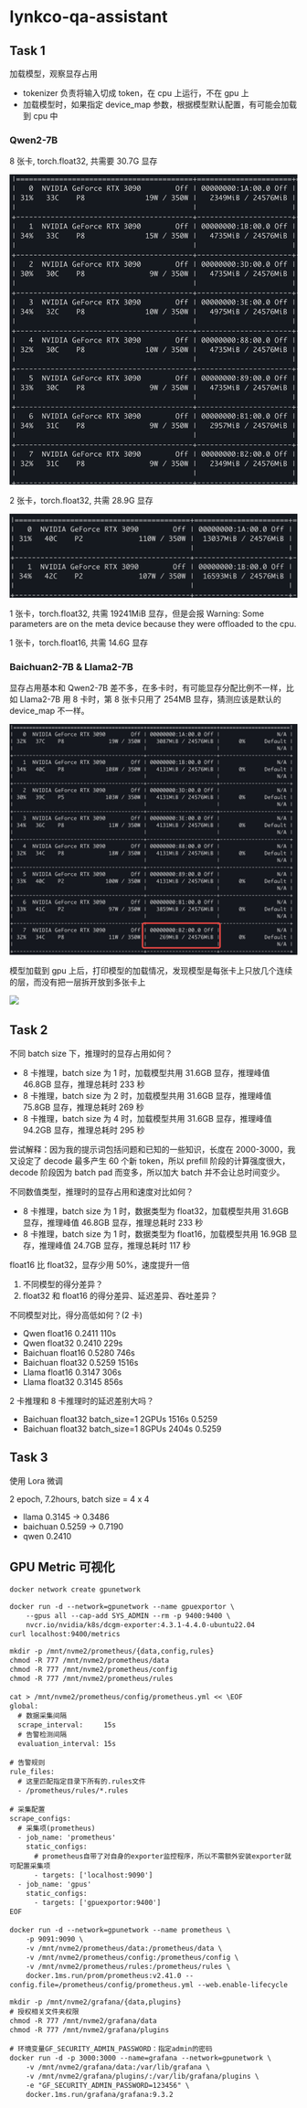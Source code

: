 # lynkco-qa-assistant

## Task 1

加载模型，观察显存占用

- tokenizer 负责将输入切成 token，在 cpu 上运行，不在 gpu 上
- 加载模型时，如果指定 device_map 参数，根据模型默认配置，有可能会加载到 cpu 中

### Qwen2-7B

8 张卡, torch.float32, 共需要 30.7G 显存

![](./images/image_1.png)

2 张卡，torch.float32, 共需 28.9G 显存

![](./images/image_2.png)

1 张卡，torch.float32, 共需 19241MiB 显存，但是会报 Warning: Some parameters are on the meta device because they were offloaded to the cpu.

1 张卡，torch.float16, 共需 14.6G 显存

### Baichuan2-7B & Llama2-7B

显存占用基本和 Qwen2-7B 差不多，在多卡时，有可能显存分配比例不一样，比如 Llama2-7B 用 8 卡时，第 8 张卡只用了 254MB 显存，猜测应该是默认的 device_map 不一样。

![](./images/image_4.png)

模型加载到 gpu 上后，打印模型的加载情况，发现模型是每张卡上只放几个连续的层，而没有把一层拆开放到多张卡上

![](./image/image_5.png)

## Task 2

不同 batch size 下，推理时的显存占用如何？

- 8 卡推理，batch size 为 1 时，加载模型共用 31.6GB 显存，推理峰值 46.8GB 显存，推理总耗时 233 秒
- 8 卡推理，batch size 为 2 时，加载模型共用 31.6GB 显存，推理峰值 75.8GB 显存，推理总耗时 269 秒
- 8 卡推理，batch size 为 4 时，加载模型共用 31.6GB 显存，推理峰值 94.2GB 显存，推理总耗时 295 秒

尝试解释：因为我的提示词包括问题和已知的一些知识，长度在 2000-3000，我又设定了 decode 最多产生 60 个新 token，所以 prefill 阶段的计算强度很大，decode 阶段因为 batch pad 而变多，所以加大 batch 并不会让总时间变少。

不同数值类型，推理时的显存占用和速度对比如何？

- 8 卡推理，batch size 为 1 时，数据类型为 float32，加载模型共用 31.6GB 显存，推理峰值 46.8GB 显存，推理总耗时 233 秒
- 8 卡推理，batch size 为 1 时，数据类型为 float16，加载模型共用 16.9GB 显存，推理峰值 24.7GB 显存，推理总耗时 117 秒

float16 比 float32，显存少用 50%，速度提升一倍

1. 不同模型的得分差异？
2. float32 和 float16 的得分差异、延迟差异、吞吐差异？

不同模型对比，得分高低如何？(2 卡)

- Qwen float16 0.2411 110s
- Qwen float32 0.2410 229s
- Baichuan float16 0.5280 746s
- Baichuan float32 0.5259 1516s
- Llama float16 0.3147 306s
- Llama float32 0.3145 856s

2 卡推理和 8 卡推理时的延迟差别大吗？

- Baichuan float32 batch_size=1 2GPUs 1516s 0.5259
- Baichuan float32 batch_size=1 8GPUs 2404s 0.5259

## Task 3

使用 Lora 微调

2 epoch, 7.2hours, batch size = 4 x 4

- llama 0.3145 -> 0.3486
- baichuan 0.5259 -> 0.7190
- qwen 0.2410

## GPU Metric 可视化

```
docker network create gpunetwork
```

```
docker run -d --network=gpunetwork --name gpuexportor \
    --gpus all --cap-add SYS_ADMIN --rm -p 9400:9400 \
    nvcr.io/nvidia/k8s/dcgm-exporter:4.3.1-4.4.0-ubuntu22.04
curl localhost:9400/metrics
```

```
mkdir -p /mnt/nvme2/prometheus/{data,config,rules}
chmod -R 777 /mnt/nvme2/prometheus/data
chmod -R 777 /mnt/nvme2/prometheus/config
chmod -R 777 /mnt/nvme2/prometheus/rules

cat > /mnt/nvme2/prometheus/config/prometheus.yml << \EOF
global:
  # 数据采集间隔
  scrape_interval:     15s
  # 告警检测间隔
  evaluation_interval: 15s

# 告警规则
rule_files:
  # 这里匹配指定目录下所有的.rules文件
  - /prometheus/rules/*.rules

# 采集配置
scrape_configs:
  # 采集项(prometheus)
  - job_name: 'prometheus'
    static_configs:
      # prometheus自带了对自身的exporter监控程序，所以不需额外安装exporter就可配置采集项
      - targets: ['localhost:9090']
  - job_name: 'gpus'
    static_configs:
      - targets: ['gpuexportor:9400']
EOF

docker run -d --network=gpunetwork --name prometheus \
    -p 9091:9090 \
    -v /mnt/nvme2/prometheus/data:/prometheus/data \
    -v /mnt/nvme2/prometheus/config:/prometheus/config \
    -v /mnt/nvme2/prometheus/rules:/prometheus/rules \
    docker.1ms.run/prom/prometheus:v2.41.0 --config.file=/prometheus/config/prometheus.yml --web.enable-lifecycle
```

```
mkdir -p /mnt/nvme2/grafana/{data,plugins}
# 授权相关文件夹权限
chmod -R 777 /mnt/nvme2/grafana/data
chmod -R 777 /mnt/nvme2/grafana/plugins

# 环境变量GF_SECURITY_ADMIN_PASSWORD：指定admin的密码
docker run -d -p 3000:3000 --name=grafana --network=gpunetwork \
    -v /mnt/nvme2/grafana/data:/var/lib/grafana \
    -v /mnt/nvme2/grafana/plugins/:/var/lib/grafana/plugins \
    -e "GF_SECURITY_ADMIN_PASSWORD=123456" \
    docker.1ms.run/grafana/grafana:9.3.2
```
